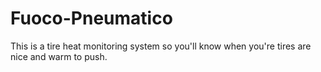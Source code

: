 # Fuoco-Pneumatico
This is a tire heat monitoring system so you'll know when you're tires are nice and warm to push.
